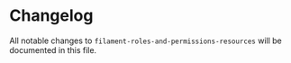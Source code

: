 # Changelog

All notable changes to `filament-roles-and-permissions-resources` will be documented in this file.
